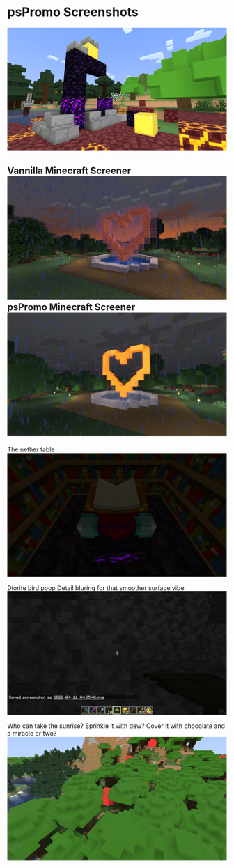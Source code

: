 # psPromo Screenshots


<img src="gal_netherPortal_v0.1_2022-04-11.jpg" alt="Fallen Portal" style="margin-left:auto;margin-right:auto;">

Vannilla Minecraft Screener
<img src="LavaHart_DuskRain_Vanilla_2022-04-13.jpg" alt="Speckle House McGee over here" style="margin-left:auto;margin-right:auto;">
psPromo Minecraft Screener
<img src="LavaHart_DuskRain_psPromo_2022-04-13.jpg" alt="Robo Lava Mockers" style="margin-left:auto;margin-right:auto;">
---
The nether table
<img src="Main_NetherEnchanter.png" alt="Enchanting, aint it?" style="margin-left:auto;margin-right:auto;">

Diorite bird poop
Detail bluring for that smoother surface vibe
<img src="DioriteBlending_2022-04-11.jpg" alt="Diorite" style="margin-left:auto;margin-right:auto;">

Who can take the sunrise?
Sprinkle it with dew?
Cover it with chocolate and a miracle or two?
<img src="TreeTops_DemLeaves_hq_2022-04-11.jpg" alt="Bubble gum gumdrops" style="margin-left:auto;margin-right:auto;">
